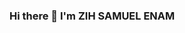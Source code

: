 ### Hi there 👋 I'm ZIH SAMUEL ENAM

<!--I'm a fullstack web developer currently in college
**samsmoak/samsmoak** is a ✨ _special_ ✨ repository because its `README.md` (this file) appears on your GitHub profile.

Here are some ideas to get you started:

- 🔭 I’m currently working on ...Uber eats clone
- 🌱 I’m currently learning ...microservice architecture
- 👯 I’m looking to collaborate on ...youtube
- 🤔 I’m looking for help with ...opensource technologies
- 💬 Ask me about ...frontend and backend technologies 
- 📫 How to reach me: ...twitter
- 😄 Pronouns: ...he/his
- ⚡ Fun fact: ...nothing beats a classical music in the morning
-->
